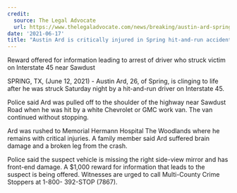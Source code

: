 ```yaml
---
credit:
  source: The Legal Advocate
  url: https://www.thelegaladvocate.com/news/breaking/austin-ard-spring-hit-and-run-crash-interstate-45-sawdust
date: '2021-06-17'
title: "Austin Ard is critically injured in Spring hit-and-run accident"
---
```

Reward offered for information leading to arrest of driver who struck victim on Interstate 45 near Sawdust

SPRING, TX, (June 12, 2021) - Austin Ard, 26, of Spring, is clinging to life after he was struck Saturday night by a hit-and-run driver on Interstate 45.

Police said Ard was pulled off to the shoulder of the highway near Sawdust Road when he was hit by a white Chevrolet or GMC work van. The van continued without stopping.

Ard was rushed to Memorial Hermann Hospital The Woodlands where he remains with critical injuries. A family member said Ard suffered brain damage and a broken leg from the crash.

Police said the suspect vehicle is missing the right side-view mirror and has front-end damage. A $1,000 reward for information that leads to the suspect is being offered. Witnesses are urged to call Multi-County Crime Stoppers at 1-800- 392-STOP (7867).

